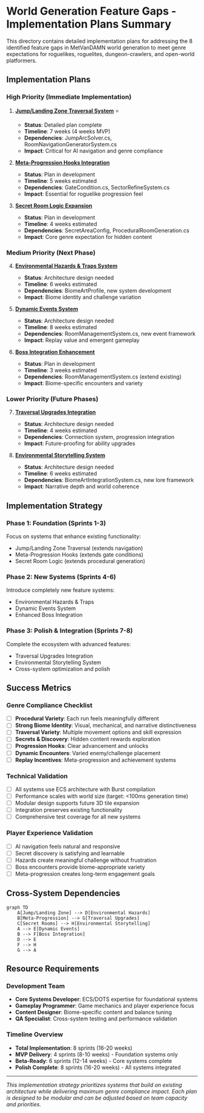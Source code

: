 # World Generation Feature Gaps - Implementation Plans Summary

This directory contains detailed implementation plans for addressing the 8 identified feature gaps in MetVanDAMN world generation to meet genre expectations for roguelikes, roguelites, dungeon-crawlers, and open-world platformers.

## Implementation Plans

### High Priority (Immediate Implementation)
1. **[Jump/Landing Zone Traversal System](jump-landing-zone-traversal-system.md)** ⭐️
   - **Status**: Detailed plan complete
   - **Timeline**: 7 weeks (4 weeks MVP)
   - **Dependencies**: JumpArcSolver.cs, RoomNavigationGeneratorSystem.cs
   - **Impact**: Critical for AI navigation and genre compliance

2. **[Meta-Progression Hooks Integration](meta-progression-hooks-integration.md)**
   - **Status**: Plan in development
   - **Timeline**: 5 weeks estimated
   - **Dependencies**: GateCondition.cs, SectorRefineSystem.cs
   - **Impact**: Essential for roguelike progression feel

3. **[Secret Room Logic Expansion](secret-room-logic-expansion.md)**
   - **Status**: Plan in development  
   - **Timeline**: 4 weeks estimated
   - **Dependencies**: SecretAreaConfig, ProceduralRoomGeneration.cs
   - **Impact**: Core genre expectation for hidden content

### Medium Priority (Next Phase)
4. **[Environmental Hazards & Traps System](environmental-hazards-traps-system.md)**
   - **Status**: Architecture design needed
   - **Timeline**: 6 weeks estimated
   - **Dependencies**: BiomeArtProfile, new system development
   - **Impact**: Biome identity and challenge variation

5. **[Dynamic Events System](dynamic-events-system.md)**
   - **Status**: Architecture design needed
   - **Timeline**: 8 weeks estimated
   - **Dependencies**: RoomManagementSystem.cs, new event framework
   - **Impact**: Replay value and emergent gameplay

6. **[Boss Integration Enhancement](boss-integration-enhancement.md)**
   - **Status**: Plan in development
   - **Timeline**: 3 weeks estimated
   - **Dependencies**: RoomManagementSystem.cs (extend existing)
   - **Impact**: Biome-specific encounters and variety

### Lower Priority (Future Phases)
7. **[Traversal Upgrades Integration](traversal-upgrades-integration.md)**
   - **Status**: Architecture design needed
   - **Timeline**: 4 weeks estimated
   - **Dependencies**: Connection system, progression integration
   - **Impact**: Future-proofing for ability upgrades

8. **[Environmental Storytelling System](environmental-storytelling-system.md)**
   - **Status**: Architecture design needed
   - **Timeline**: 6 weeks estimated
   - **Dependencies**: BiomeArtIntegrationSystem.cs, new lore framework
   - **Impact**: Narrative depth and world coherence

## Implementation Strategy

### Phase 1: Foundation (Sprints 1-3)
Focus on systems that enhance existing functionality:
- Jump/Landing Zone Traversal (extends navigation)
- Meta-Progression Hooks (extends gate conditions)
- Secret Room Logic (extends procedural generation)

### Phase 2: New Systems (Sprints 4-6) 
Introduce completely new feature systems:
- Environmental Hazards & Traps
- Dynamic Events System
- Enhanced Boss Integration

### Phase 3: Polish & Integration (Sprints 7-8)
Complete the ecosystem with advanced features:
- Traversal Upgrades Integration
- Environmental Storytelling System
- Cross-system optimization and polish

## Success Metrics

### Genre Compliance Checklist
- [ ] **Procedural Variety**: Each run feels meaningfully different
- [ ] **Strong Biome Identity**: Visual, mechanical, and narrative distinctiveness
- [ ] **Traversal Variety**: Multiple movement options and skill expression
- [ ] **Secrets & Discovery**: Hidden content rewards exploration
- [ ] **Progression Hooks**: Clear advancement and unlocks
- [ ] **Dynamic Encounters**: Varied enemy/challenge placement
- [ ] **Replay Incentives**: Meta-progression and achievement systems

### Technical Validation
- [ ] All systems use ECS architecture with Burst compilation
- [ ] Performance scales with world size (target: <100ms generation time)
- [ ] Modular design supports future 3D tile expansion
- [ ] Integration preserves existing functionality
- [ ] Comprehensive test coverage for all new systems

### Player Experience Validation
- [ ] AI navigation feels natural and responsive
- [ ] Secret discovery is satisfying and learnable
- [ ] Hazards create meaningful challenge without frustration
- [ ] Boss encounters provide biome-appropriate variety
- [ ] Meta-progression creates long-term engagement goals

## Cross-System Dependencies

```mermaid
graph TD
    A[Jump/Landing Zone] --> D[Environmental Hazards]
    B[Meta-Progression] --> G[Traversal Upgrades]
    C[Secret Rooms] --> H[Environmental Storytelling]
    A --> E[Dynamic Events]
    B --> F[Boss Integration]
    D --> E
    F --> H
    G --> A
```

## Resource Requirements

### Development Team
- **Core Systems Developer**: ECS/DOTS expertise for foundational systems
- **Gameplay Programmer**: Game mechanics and player experience focus
- **Content Designer**: Biome-specific content and balance tuning
- **QA Specialist**: Cross-system testing and performance validation

### Timeline Overview
- **Total Implementation**: 8 sprints (16-20 weeks)
- **MVP Delivery**: 4 sprints (8-10 weeks) - Foundation systems only
- **Beta-Ready**: 6 sprints (12-14 weeks) - Core systems complete
- **Polish Complete**: 8 sprints (16-20 weeks) - All systems integrated

---

*This implementation strategy prioritizes systems that build on existing architecture while delivering maximum genre compliance impact. Each plan is designed to be modular and can be adjusted based on team capacity and priorities.*